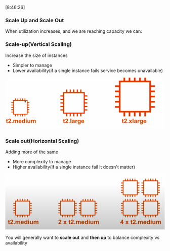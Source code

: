 [8:46:26]
### Scale Up and Scale Out

When utilization increases, and we are reaching capacity we can:

### Scale-up(Vertical Scaling)

Increase the size of instances
* Simpler to manage
* Lower availability(if a single instance fails service becomes unavailable)

<img src="../images/scale-up-and-out/scale-up.png" alt="">

### Scale out(Horizontal Scaling)

Adding more of the same

* More complexity to manage
* Higher availability(if a single instance fail it doesn't matter)

<img src="../images/scale-up-and-out/scale-out.png" alt="">

You will generally want to **scale out** and **then up** to balance complexity vs availability
